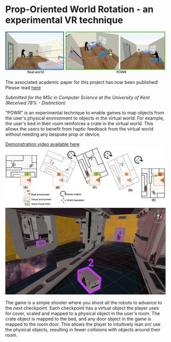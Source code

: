 # Prop-Oriented World Rotation - an experimental VR technique

![](images/teaser2.png)

The associated academic paper for this project has now been published! Please read [here](https://link.springer.com/article/10.1007/s11042-024-18200-4)

_Submitted for the MSc in Computer Science at the University of Kent (Received 78% - Distinction)_

"POWR" is an experimental technique to enable games to map objects from the user's physical environment to objects in the virtual world. For example, the user's bed in their room reinforces a crate in the virtual world. This allows the users to benefit from haptic feedback from the virtual world without needing any bespoke prop or device.

[Demonstration video available here](https://drive.google.com/file/d/1llbX8GMii7S4EqpMPPW60bimOU-F97p7/view?usp=sharing)
![](images/Test-rotation-letters.png)
![](images/leveloverviewhighlighted-2.png)

The game is a simple shooter where you shoot all the robots to advance to the next checkpoint. Each checkpoint has a virtual object the player uses for cover, scaled and mapped to a physical object in the user's room. The crate object is mapped to the bed, and any door object in the game is mapped to the room door. This allows the player to intuitively lean on/ use the physical objects, resulting in fewer collisions with objects around their room.
